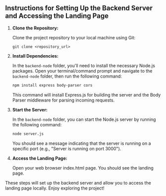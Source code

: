 ## Instructions for Setting Up the Backend Server and Accessing the Landing Page

1. **Clone the Repository:**

   Clone the project repository to your local machine using Git:

   ```
   git clone <repository_url>
   ```

2. **Install Dependencies:**

   In the `backend-node` folder, you'll need to install the necessary Node.js packages. Open your terminal/command prompt and navigate to the `backend-node` folder, then run the following command:

   ```bash
   npm install express body-parser cors
   ```

   This command will install Express.js for building the server and the Body Parser middleware for parsing incoming requests.

3. **Start the Server:**

   In the `backend-node` folder, you can start the Node.js server by running the following command:

   ```bash
   node server.js
   ```

   You should see a message indicating that the server is running on a specific port (e.g., "Server is running on port 3000").

4. **Access the Landing Page:**

   Open your web browser index.html page. You should see the landing page.

These steps will set up the backend server and allow you to access the landing page locally. Enjoy exploring the project!